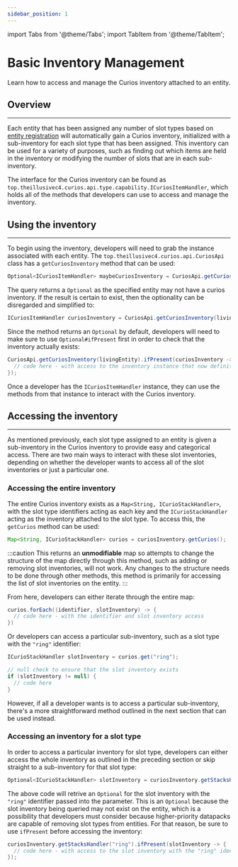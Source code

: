 ```yaml
---
sidebar_position: 1
---
```

import Tabs from '@theme/Tabs';
import TabItem from '@theme/TabItem';

# Basic Inventory Management

Learn how to access and manage the Curios inventory attached to an entity.

## Overview
---
Each entity that has been assigned any number of slot types based on [entity registration](../slots/entity-register.mdx)
will automatically gain a Curios inventory, initialized with a sub-inventory for each slot type that has been assigned.
This inventory can be used for a variety of purposes, such as finding out which items are held in the inventory or
modifying the number of slots that are in each sub-inventory.

The interface for the Curios inventory can be found as `top.theillusivec4.curios.api.type.capability.ICuriosItemHandler`,
which holds all of the methods that developers can use to access and manage the inventory.

## Using the inventory
---
To begin using the inventory, developers will need to grab the instance associated with each entity. The
`top.theillusivec4.curios.api.CuriosApi` class has a `getCuriosInventory` method that can be used:
```java
Optional<ICuriosItemHandler> maybeCuriosInventory = CuriosApi.getCuriosInventory(livingEntity);
```
The query returns a `Optional` as the specified entity may not have a curios inventory. If the result is certain to
exist, then the optionality can be disregarded and simplified to:
```java
ICuriosItemHandler curiosInventory = CuriosApi.getCuriosInventory(livingEntity).get();
```

Since the method returns an `Optional` by default, developers will need to make sure to use `Optional#ifPresent` first
in order to check that the inventory actually exists:

```java
CuriosApi.getCuriosInventory(livingEntity).ifPresent(curiosInventory -> {
  // code here - with access to the inventory instance that now definitely exists
});
```

Once a developer has the `ICuriosItemHandler` instance, they can use the methods from that instance to interact with the
Curios inventory.

## Accessing the inventory
---

As mentioned previously, each slot type assigned to an entity is given a sub-inventory in the Curios inventory to
provide easy and categorical access. There are two main ways to interact with these slot inventories, depending on
whether the developer wants to access all of the slot inventories or just a particular one.

### Accessing the entire inventory

The entire Curios inventory exists as a `Map<String, ICurioStackHandler>`, with the slot type identifiers acting as each
key and the `ICurioStackHandler` acting as the inventory attached to the slot type. To access this, the `getCurios`
method can be used:

```java
Map<String, ICurioStackHandler> curios = curiosInventory.getCurios();
```
:::caution
This returns an **unmodifiable** map so attempts to change the structure of the map directly through this method, such
as adding or removing slot inventories, will not work. Any changes to the structure needs to be done through other
methods, this method is primarily for accessing the list of slot inventories on the entity.
:::

From here, developers can either iterate through the entire map:

```java
curios.forEach((identifier, slotInventory) -> {
  // code here - with the identifier and slot inventory access
})
```

Or developers can access a particular sub-inventory, such as a slot type with the `"ring"` identifier:

```java
ICurioStackHandler slotInventory = curios.get("ring");

// null check to ensure that the slot inventory exists
if (slotInventory != null) {
  // code here
}
```

However, if all a developer wants is to access a particular sub-inventory, there's a more straightforward method
outlined in the next section that can be used instead.

### Accessing an inventory for a slot type

In order to access a particular inventory for slot type, developers can either access the whole inventory as outlined
in the preceding section or skip straight to a sub-inventory for that slot type:

```java
Optional<ICurioStackHandler> slotInventory = curiosInventory.getStacksHandler("ring");
```

The above code will retrive an `Optional` for the slot inventory with the `"ring"` identifier passed into the
parameter. This is an `Optional` because the slot inventory being queried may not exist on the entity, which is a
possibility that developers must consider because higher-priority datapacks are capable of removing slot types from
entities. For that reason, be sure to use `ifPresent` before accessing the inventory:

```java
curiosInventory.getStacksHandler("ring").ifPresent(slotInventory -> {
  // code here - with access to the slot inventory with the "ring" identifier
});
```






